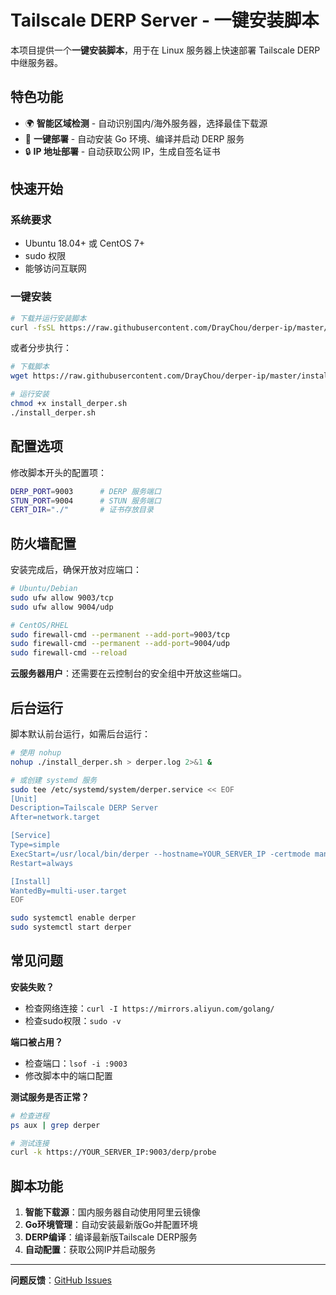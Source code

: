 # Tailscale DERP Server - 一键安装脚本

本项目提供一个**一键安装脚本**，用于在 Linux 服务器上快速部署 Tailscale DERP 中继服务器。

## 特色功能

- 🌍 **智能区域检测** - 自动识别国内/海外服务器，选择最佳下载源
- 🚀 **一键部署** - 自动安装 Go 环境、编译并启动 DERP 服务
- 🔒 **IP 地址部署** - 自动获取公网 IP，生成自签名证书

## 快速开始

### 系统要求
- Ubuntu 18.04+ 或 CentOS 7+
- sudo 权限
- 能够访问互联网

### 一键安装

```bash
# 下载并运行安装脚本
curl -fsSL https://raw.githubusercontent.com/DrayChou/derper-ip/master/install_derper.sh | bash
```

或者分步执行：

```bash
# 下载脚本
wget https://raw.githubusercontent.com/DrayChou/derper-ip/master/install_derper.sh

# 运行安装
chmod +x install_derper.sh
./install_derper.sh
```

## 配置选项

修改脚本开头的配置项：

```bash
DERP_PORT=9003      # DERP 服务端口
STUN_PORT=9004      # STUN 服务端口
CERT_DIR="./"       # 证书存放目录
```

## 防火墙配置

安装完成后，确保开放对应端口：

```bash
# Ubuntu/Debian
sudo ufw allow 9003/tcp
sudo ufw allow 9004/udp

# CentOS/RHEL
sudo firewall-cmd --permanent --add-port=9003/tcp
sudo firewall-cmd --permanent --add-port=9004/udp
sudo firewall-cmd --reload
```

**云服务器用户**：还需要在云控制台的安全组中开放这些端口。

## 后台运行

脚本默认前台运行，如需后台运行：

```bash
# 使用 nohup
nohup ./install_derper.sh > derper.log 2>&1 &

# 或创建 systemd 服务
sudo tee /etc/systemd/system/derper.service << EOF
[Unit]
Description=Tailscale DERP Server
After=network.target

[Service]
Type=simple
ExecStart=/usr/local/bin/derper --hostname=YOUR_SERVER_IP -certmode manual -certdir /opt/derper/certs -http-port -1 -a :9003 -stun-port 9004 -verify-clients
Restart=always

[Install]
WantedBy=multi-user.target
EOF

sudo systemctl enable derper
sudo systemctl start derper
```

## 常见问题

**安装失败？**
- 检查网络连接：`curl -I https://mirrors.aliyun.com/golang/`
- 检查sudo权限：`sudo -v`

**端口被占用？**
- 检查端口：`lsof -i :9003`
- 修改脚本中的端口配置

**测试服务是否正常？**
```bash
# 检查进程
ps aux | grep derper

# 测试连接
curl -k https://YOUR_SERVER_IP:9003/derp/probe
```

## 脚本功能

1. **智能下载源**：国内服务器自动使用阿里云镜像
2. **Go环境管理**：自动安装最新版Go并配置环境
3. **DERP编译**：编译最新版Tailscale DERP服务
4. **自动配置**：获取公网IP并启动服务

---

**问题反馈**：[GitHub Issues](https://github.com/DrayChou/derper-ip/issues)